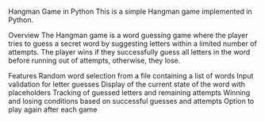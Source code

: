 Hangman Game in Python
This is a simple Hangman game implemented in Python.

Overview
The Hangman game is a word guessing game where the player tries to guess a secret word by suggesting letters within a limited number of attempts. The player wins if they successfully guess all letters in the word before running out of attempts, otherwise, they lose.

Features
Random word selection from a file containing a list of words
Input validation for letter guesses
Display of the current state of the word with placeholders
Tracking of guessed letters and remaining attempts
Winning and losing conditions based on successful guesses and attempts
Option to play again after each game